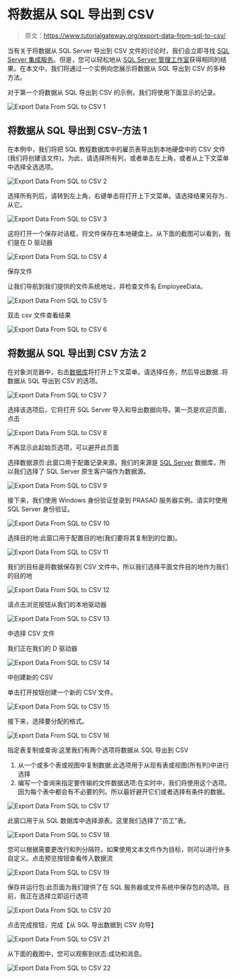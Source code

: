 # 将数据从 SQL 导出到 CSV

> 原文：<https://www.tutorialgateway.org/export-data-from-sql-to-csv/>

当有关于将数据从 SQL Server 导出到 CSV 文件的讨论时，我们会立即寻找 [SQL Server 集成服务](https://www.tutorialgateway.org/ssis/)。但是，您可以轻松地从 [SQL Server 管理工作室](https://www.tutorialgateway.org/sql/)获得相同的结果。在本文中，我们将通过一个实例向您展示将数据从 SQL 导出到 CSV 的多种方法。

对于第一个将数据从 SQL 导出到 CSV 的示例，我们将使用下面显示的记录。

![Export Data From SQL to CSV 1](img/9b050cc8f13269da0bba5a2149b3ab9f.png)

## 将数据从 SQL 导出到 CSV–方法 1

在本例中，我们将把 SQL 教程数据库中的雇员表导出到本地硬盘中的 CSV 文件(我们将创建该文件)。为此，请选择所有列，或者单击左上角，或者从上下文菜单中选择全选选项。

![Export Data From SQL to CSV 2](img/f837c389a23987c50621197518699cff.png)

选择所有列后，请转到左上角，右键单击将打开上下文菜单。请选择结果另存为..从它。

![Export Data From SQL to CSV 3](img/fc393f4768052117bd1c157e46a97fc4.png)

这将打开一个保存对话框，将文件保存在本地硬盘上。从下面的截图可以看到，我们是在 D 驱动器

![Export Data From SQL to CSV 4](img/9868b386b279ccba9272e18d4696f124.png)

保存文件

让我们导航到我们提供的文件系统地址，并检查文件名 EmployeeData。

![Export Data From SQL to CSV 5](img/7e8f39658cf3a426c699e81aabc86633.png)

双击 csv 文件查看结果

![Export Data From SQL to CSV 6](img/c4ea8842124e6a6288ab440ac78279fe.png)

## 将数据从 SQL 导出到 CSV 方法 2

在对象浏览器中，右击[数据库](https://www.tutorialgateway.org/how-to-create-database-in-sql-server/)将打开上下文菜单。请选择任务，然后导出数据..将数据从 SQL 导出到 CSV 的选项。

![Export Data From SQL to CSV 7](img/5f62dfadab6a936e73b4a10a06866c6c.png)

选择该选项后，它将打开 SQL Server 导入和导出数据向导。第一页是欢迎页面，点击

![Export Data From SQL to CSV 8](img/a146407f657e5916caf5f490a9abcea4.png)

不再显示此起始页选项，可以避开此页面

选择数据源页:此窗口用于配置记录来源。我们的来源是 [SQL Server](https://www.tutorialgateway.org/sql/) 数据库，所以我们选择了 SQL Server 原生客户端作为数据源。

![Export Data From SQL to CSV 9](img/060d51c27b81aa76010a5e2292445e8a.png)

接下来，我们使用 Windows 身份验证登录到 PRASAD 服务器实例。请实时使用 SQL Server 身份验证。

![Export Data From SQL to CSV 10](img/9934abc925959cce6f4e2987b10bff7a.png)

选择目的地:此窗口用于配置目的地(我们要将其复制到的位置)。

![Export Data From SQL to CSV 11](img/bd88b9b79465c734c36957432fb05154.png)

我们的目标是将数据保存到 CSV 文件中。所以我们选择平面文件目的地作为我们的目的地

![Export Data From SQL to CSV 12](img/e191629df616d3ec5d7e75d3efbd2309.png)

请点击浏览按钮从我们的本地驱动器

![Export Data From SQL to CSV 13](img/f033ec08c2066be1198c23744ff596c5.png)

中选择 CSV 文件

我们正在我们的 D 驱动器

![Export Data From SQL to CSV 14](img/7b3c2cd625b78fe5d5cc95221882f0d8.png)

中创建新的 CSV

单击打开按钮创建一个新的 CSV 文件。

![Export Data From SQL to CSV 15](img/27b4283aee7f37fbf026a932c5e2fe48.png)

接下来，选择要分配的格式。

![Export Data From SQL to CSV 16](img/b0b2f54471e01f172f6d8c56ed242a35.png)

指定表复制或查询:这里我们有两个选项将数据从 SQL 导出到 CSV

1.  从一个或多个表或视图中复制数据:此选项用于从现有表或视图(所有列)中进行选择
2.  编写一个查询来指定要传输的文件数据选项:在实时中，我们将使用这个选项。因为每个表中都会有不必要的列。所以最好避开它们或者选择有条件的数据。

![Export Data From SQL to CSV 17](img/bc7e0cdeecd2437eb5c305e8fffe6d33.png)

此窗口用于从 SQL 数据库中选择源表。这里我们选择了“员工”表。

![Export Data From SQL to CSV 18](img/19d9d05533449969c79e5f51447765f5.png)

您可以根据需要更改行和列分隔符。如果使用文本文件作为目标，则可以进行许多自定义。点击预览按钮查看传入数据流

![Export Data From SQL to CSV 19](img/8124aaee22b6bd971424bdd56af44b61.png)

保存并运行包:此页面为我们提供了在 SQL 服务器或文件系统中保存包的选项。目前，我正在选择立即运行选项

![Export Data From SQL to CSV 20](img/73c6c6bbbad53d906786fb7367814763.png)

点击完成按钮，完成【从 SQL 导出数据到 CSV 向导】

![Export Data From SQL to CSV 21](img/ae0032b74af9ea1aa1ea7ce47957f42f.png)

从下面的截图中，您可以观察到状态:成功和消息。

![Export Data From SQL to CSV 22](img/5ae8d2eed1b60a2c4017bc34f485861c.png)